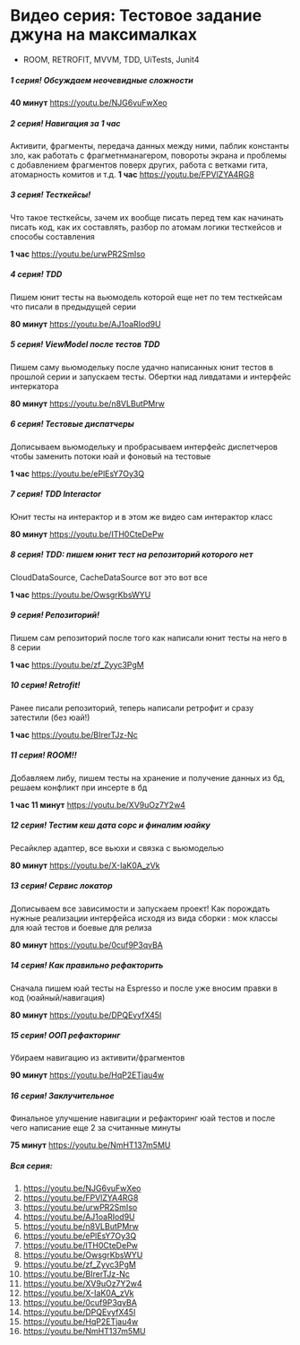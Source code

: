 # Видео серия: Тестовое задание джуна на максималках
- ROOM, RETROFIT, MVVM, TDD, UiTests, Junit4

##### 1 серия! Обсуждаем неочевидные сложности
**40 минут**
https://youtu.be/NJG6vuFwXeo

##### 2 серия! Навигация за 1 час
Активити,  фрагменты, передача данных между ними, паблик константы зло, как работать с фрагметнманагером, повороты экрана и проблемы с добавлением фрагментов поверх других, работа с ветками гита, атомарность комитов и т.д.
**1 час**
https://youtu.be/FPVlZYA4RG8

##### 3 серия! Тесткейсы!
Что такое тесткейсы, зачем их вообще писать перед тем как начинать писать код, как их составлять, разбор по атомам логики тесткейсов и способы составления

**1 час** 
https://youtu.be/urwPR2SmIso

##### 4 серия! TDD
Пишем юнит тесты на вьюмодель которой еще нет по тем тесткейсам что писали в предыдущей серии

**80 минут** 
https://youtu.be/AJ1oaRIod9U

##### 5 серия! ViewModel после тестов TDD
Пишем саму вьюмодельку после удачно написанных юнит тестов в прошлой серии и запускаем тесты. Обертки над ливдатами и интерфейс интеркатора

**80 минут**
https://youtu.be/n8VLButPMrw

##### 6 серия! Тестовые диспатчеры
Дописываем вьюмодельку и пробрасываем интерфейс диспетчеров чтобы заменить потоки юай и фоновый на тестовые

**1 час**
https://youtu.be/ePlEsY7Oy3Q

##### 7 серия! TDD Interactor
Юнит тесты на интерактор и в этом же видео сам интерактор класс

**80 минут**
https://youtu.be/ITH0CteDePw

##### 8 серия! TDD: пишем юнит тест на репозиторий которого нет
CloudDataSource, CacheDataSource вот это вот все

**1 час**
https://youtu.be/OwsgrKbsWYU

##### 9 серия!  Репозиторий!
Пишем сам репозиторий после того как написали юнит тесты на него в 8 серии

**1 час**
https://youtu.be/zf_Zyyc3PgM

##### 10 серия! Retrofit!
Ранее писали репозиторий, теперь написали ретрофит и сразу затестили (без юай!)

**1 час**
https://youtu.be/BIrerTJz-Nc

##### 11 серия! ROOM!!
Добавляем либу, пишем тесты на хранение и получение данных из бд,  решаем конфликт при инсерте в бд

**1 час 11 минут**
https://youtu.be/XV9uOz7Y2w4

##### 12 серия! Тестим кеш дата сорс и финалим юайку
Ресайклер адаптер, все вьюхи и связка с вьюмоделью

**80 минут** 
https://youtu.be/X-IaK0A_zVk

##### 13 серия! Сервис локатор
Дописываем все зависимости и запускаем проект! 
Как порождать нужные реализации интерфейса исходя из вида сборки : мок классы для юай тестов и боевые для релиза

**80 минут**
https://youtu.be/0cuf9P3qvBA

##### 14 серия! Как правильно рефакторить 
Сначала пишем юай тесты на Espresso и после уже вносим правки в код (юайный/навигация)

**80 минут**
https://youtu.be/DPQEvyfX45I

##### 15 серия! ООП рефакторинг
Убираем навигацию из активити/фрагментов

**90 минут**
https://youtu.be/HqP2ETjau4w

##### 16 серия! Заклучительное
Финальное улучшение навигации и рефакторинг юай тестов и после чего написание еще 2 за считанные минуты

**75 минут**
https://youtu.be/NmHT137m5MU 

##### Вся серия: 
1. https://youtu.be/NJG6vuFwXeo
2. https://youtu.be/FPVlZYA4RG8
2. https://youtu.be/urwPR2SmIso
3. https://youtu.be/AJ1oaRIod9U
4. https://youtu.be/n8VLButPMrw
5. https://youtu.be/ePlEsY7Oy3Q
6. https://youtu.be/ITH0CteDePw
7. https://youtu.be/OwsgrKbsWYU
8. https://youtu.be/zf_Zyyc3PgM
9. https://youtu.be/BIrerTJz-Nc
10. https://youtu.be/XV9uOz7Y2w4
11. https://youtu.be/X-IaK0A_zVk
12. https://youtu.be/0cuf9P3qvBA
13. https://youtu.be/DPQEvyfX45I
14. https://youtu.be/HqP2ETjau4w
15. https://youtu.be/NmHT137m5MU 

